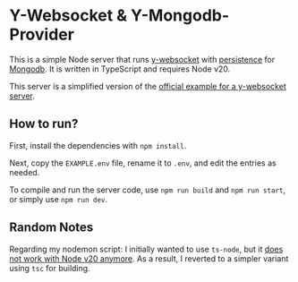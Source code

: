 # Y-Websocket & Y-Mongodb-Provider

This is a simple Node server that runs [y-websocket](https://github.com/yjs/y-websocket/) with [persistence](https://github.com/MaxNoetzold/y-mongodb-provider) for [Mongodb](https://www.mongodb.com/de-de). It is written in TypeScript and requires Node v20.

This server is a simplified version of the [official example for a y-websocket server](https://github.com/yjs/y-websocket/tree/master/bin).

## How to run?

First, install the dependencies with `npm install`.

Next, copy the `EXAMPLE.env` file, rename it to `.env`, and edit the entries as needed.

To compile and run the server code, use `npm run build` and `npm run start`, or simply use `npm run dev`.

## Random Notes

Regarding my nodemon script: I initially wanted to use `ts-node`, but it [does not work with Node v20 anymore](https://github.com/TypeStrong/ts-node/issues/1997). As a result, I reverted to a simpler variant using `tsc` for building.
